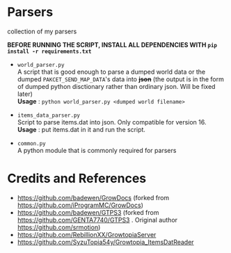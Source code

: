 # Parsers
collection of my parsers<br>

<b/>BEFORE RUNNING THE SCRIPT, INSTALL ALL DEPENDENCIES WITH ```pip install -r requirements.txt```</b><br>

- ```world_parser.py```<br>
  A script that is good enough to parse a dumped world data or the dumped ```PAKCET_SEND_MAP_DATA```'s data into <b/>~~json~~</b> (the output is in the form of dumped python disctionary rather than ordinary json. Will be fixed later) <br>
  <b/>Usage</b> : ```python world_parser.py <dumped world filename>```
  
- ```items_data_parser.py``` <br>
  Script to parse items.dat into json. Only compatible for version 16.<br>
  <b/>Usage</b> : put items.dat in it and run the script. 
  
- ```common.py```<br>
  A python module that is commonly required for parsers
# Credits and References
- https://github.com/badewen/GrowDocs (forked from https://github.com/iProgramMC/GrowDocs)
- https://github.com/badewen/GTPS3 (forked from https://github.com/GENTA7740/GTPS3 . Original author https://github.com/srmotion)
- https://github.com/RebillionXX/GrowtopiaServer 
- https://github.com/SyzuTopia54y/Growtopia_ItemsDatReader 
